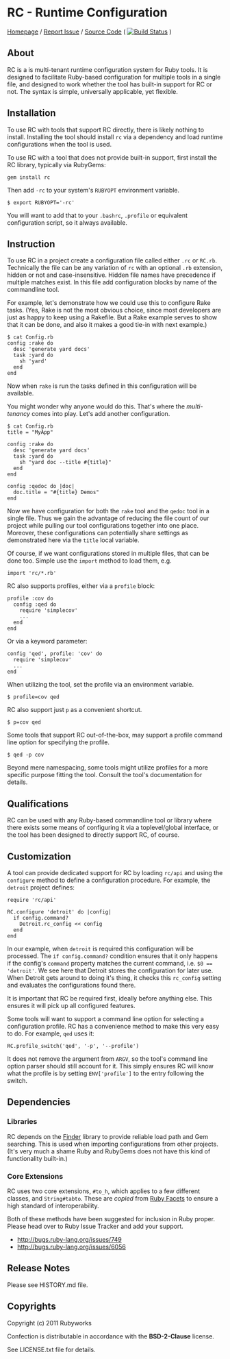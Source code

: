 # RC - Runtime Configuration

[Homepage](http://rubyworks.github.com/rc) /
[Report Issue](http://github.com/rubyworks/rc/issues) /
[Source Code](http://github.com/rubyworks/rc)
( [![Build Status](https://secure.travis-ci.org/rubyworks/rc.png)](http://travis-ci.org/rubyworks/rc) )


## About

RC is a is multi-tenant runtime configuration system for Ruby tools.
It is designed to facilitate Ruby-based configuration for multiple
tools in a single file, and designed to work whether the tool
has built-in support for RC or not. The syntax is simple, universally
applicable, yet flexible.


## Installation

To use RC with tools that support RC directly, there is likely nothing to
install. Installing the tool should install `rc` via a dependency and
load runtime configurations when the tool is used.

To use RC with a tool that does not provide built-in support, first install
the RC library, typically via RubyGems:

    gem install rc

Then add `-rc` to your system's `RUBYOPT` environment variable.

    $ export RUBYOPT='-rc'

You will want to add that to your `.bashrc`, `.profile` or equivalent configuration
script, so it always available.


## Instruction

To use RC in a project create a configuration file called either `.rc` or `RC.rb`. 
Technically the file can be any variation of `rc` with an optional `.rb` extension,
hidden or not and case-insensitive. Hidden file names have precedence if multiple
matches exist. In this file add configuration blocks by name of the commandline tool.

For example, let's demonstrate how we could use this to configure Rake tasks.
(Yes, Rake is not the most obvious choice, since most developers are just as happy
to keep using a Rakefile. But a Rake example serves to show that it can be done,
and also it makes a good tie-in with next example.)

    $ cat Config.rb
    config :rake do
      desc 'generate yard docs'
      task :yard do
        sh 'yard'
      end
    end

Now when `rake` is run the tasks defined in this configuration will be available.

You might wonder why anyone would do this. That's where the *multi-tenancy*
comes into play. Let's add another configuration.

    $ cat Config.rb
    title = "MyApp"

    config :rake do
      desc 'generate yard docs'
      task :yard do
        sh "yard doc --title #{title}"
      end
    end

    config :qedoc do |doc|
      doc.title = "#{title} Demos"
    end

Now we have configuration for both the `rake` tool and the `qedoc` tool in
a single file. Thus we gain the advantage of reducing the file count of our 
project while pulling our tool configurations together into one place.
Moreover, these configurations can potentially share settings as demonstrated
here via the `title` local variable.

Of course, if we want configurations stored in multiple files, that can be done
too. Simple use the `import` method to load them, e.g.

    import 'rc/*.rb'

RC also supports profiles, either via a `profile` block:

    profile :cov do
      config :qed do
        require 'simplecov'
        ...
      end
    end

Or via a keyword parameter:

    config 'qed', profile: 'cov' do
      require 'simplecov'
      ...
    end

When utilizing the tool, set the profile via an environment variable.

    $ profile=cov qed

RC also support just `p` as a convenient shortcut.

    $ p=cov qed

Some tools that support RC out-of-the-box, may support a profile command
line option for specifying the profile.

    $ qed -p cov

Beyond mere namespacing, some tools might utilize profiles for a more specific
purpose fitting the tool. Consult the tool's documentation for details.


## Qualifications

RC can be used with any Ruby-based commandline tool or library where there exists
some means of configuring it via a toplevel/global interface, or the tool
has been designed to directly support RC, of course.


## Customization

A tool can provide dedicated support for RC by loading `rc/api` and using the
`configure` method to define a configuration procedure. For example, 
the `detroit` project defines:

    require 'rc/api'

    RC.configure 'detroit' do |config|
      if config.command?
        Detroit.rc_config << config
      end
    end

In our example, when `detroit` is required this configuration will be processed.
The `if config.command?` condition ensures that it only happens if the config's
`command` property matches the current command, i.e. `$0 == 'detroit'`. We see
here that Detroit stores the configuration for later use. When Detroit gets
around to doing it's thing, it checks this `rc_config` setting and evaluates
the configurations found there.

It is important that RC be required first, ideally before anything else. This
ensures it will pick up all configured features.

Some tools will want to support a command line option for selecting a 
configuration profile. RC has a convenience method to make this very
easy to do. For example, `qed` uses it:

    RC.profile_switch('qed', '-p', '--profile')

It does not remove the argument from `ARGV`, so the tool's command line option
parser should still account for it. This simply ensures RC will know what the
profile is by setting `ENV['profile']` to the entry following the switch.


## Dependencies

### Libraries

RC depends on the [Finder](http://rubyworks.github.com/finder) library
to provide reliable load path and Gem searching. This is used when importing
configurations from other projects. (It's very much a shame Ruby and RubyGems
does not have this kind of functionality built-in.)

### Core Extensions

RC uses two core extensions, `#to_h`, which applies to a few different
classes, and `String#tabto`. These are *copied* from
[Ruby Facets](http://rubyworks.github.com/facets) to ensure a high
standard of interoperability.

Both of these methods have been suggested for inclusion in Ruby proper.
Please head over to Ruby Issue Tracker and add your support.

* http://bugs.ruby-lang.org/issues/749
* http://bugs.ruby-lang.org/issues/6056


## Release Notes

Please see HISTORY.md file.


## Copyrights

Copyright (c) 2011 Rubyworks

Confection is distributable in accordance with the **BSD-2-Clause** license.

See LICENSE.txt file for details.

